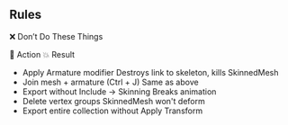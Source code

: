 


## Rules


❌ Don’t Do These Things

🚫 Action	💥 Result
- Apply Armature modifier	Destroys link to skeleton, kills SkinnedMesh
- Join mesh + armature (Ctrl + J)	Same as above
- Export without Include → Skinning	Breaks animation
- Delete vertex groups	SkinnedMesh won't deform
- Export entire collection without Apply Transform